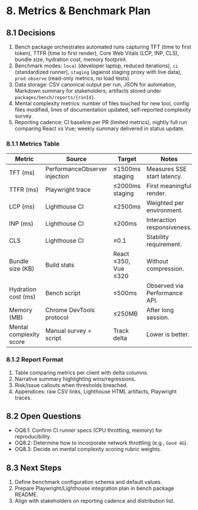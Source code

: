 # 8. Metrics & Benchmark Plan

## 8.1 Decisions
1. Bench package orchestrates automated runs capturing TFT (time to first token), TTFR (time to first render), Core Web Vitals (LCP, INP, CLS), bundle size, hydration cost, memory footprint.
2. Benchmark modes: `local` (developer laptop, reduced iterations), `ci` (standardized runner), `staging` (against staging proxy with live data), `prod-observe` (read-only metrics, no load tests).
3. Data storage: CSV canonical output per run, JSON for automation, Markdown summary for stakeholders; artifacts stored under `packages/bench/reports/{runId}`.
4. Mental complexity metrics: number of files touched for new tool, config files modified, lines of documentation updated, self-reported complexity survey.
5. Reporting cadence: CI baseline per PR (limited metrics), nightly full run comparing React vs Vue; weekly summary delivered in status update.

### 8.1.1 Metrics Table
| Metric | Source | Target | Notes |
| --- | --- | --- | --- |
| TFT (ms) | PerformanceObserver injection | ≤1500ms staging | Measures SSE start latency. |
| TTFR (ms) | Playwright trace | ≤2000ms staging | First meaningful render. |
| LCP (ms) | Lighthouse CI | ≤2500ms | Weighted per environment. |
| INP (ms) | Lighthouse CI | ≤200ms | Interaction responsiveness. |
| CLS | Lighthouse CI | ≤0.1 | Stability requirement. |
| Bundle size (KB) | Build stats | React ≤350, Vue ≤320 | Without compression. |
| Hydration cost (ms) | Bench script | ≤500ms | Observed via Performance API. |
| Memory (MB) | Chrome DevTools protocol | ≤250MB | After long session. |
| Mental complexity score | Manual survey + script | Track delta | Lower is better. |

### 8.1.2 Report Format
1. Table comparing metrics per client with delta columns.
2. Narrative summary highlighting wins/regressions.
3. Risk/issue callouts when thresholds breached.
4. Appendices: raw CSV links, Lighthouse HTML artifacts, Playwright traces.

## 8.2 Open Questions
- OQ8.1: Confirm CI runner specs (CPU throttling, memory) for reproducibility.
- OQ8.2: Determine how to incorporate network throttling (e.g., `Good 4G`).
- OQ8.3: Decide on mental complexity scoring rubric weights.

## 8.3 Next Steps
1. Define benchmark configuration schema and default values.
2. Prepare Playwright/Lighthouse integration plan in bench package README.
3. Align with stakeholders on reporting cadence and distribution list.

